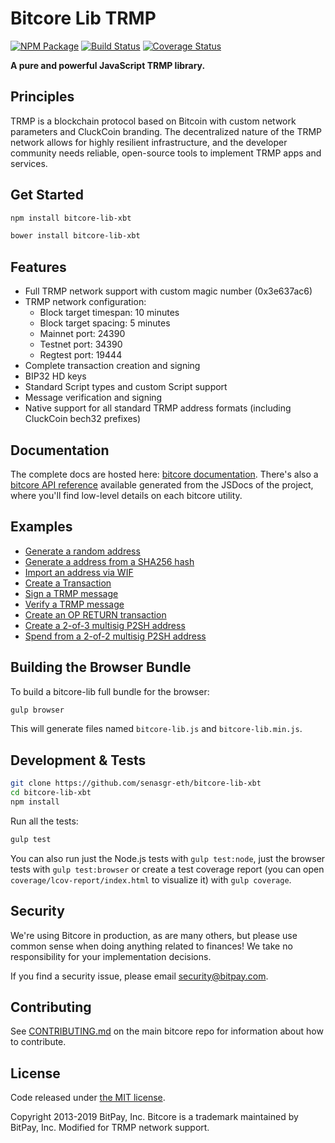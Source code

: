 # Bitcore Lib TRMP

[![NPM Package](https://img.shields.io/npm/v/bitcore-lib.svg?style=flat-square)](https://www.npmjs.org/package/bitcore-lib)
[![Build Status](https://img.shields.io/travis/bitpay/bitcore-lib.svg?branch=master&style=flat-square)](https://travis-ci.org/bitpay/bitcore-lib)
[![Coverage Status](https://img.shields.io/coveralls/bitpay/bitcore-lib.svg?style=flat-square)](https://coveralls.io/r/bitpay/bitcore-lib)

**A pure and powerful JavaScript TRMP library.**

## Principles

TRMP is a blockchain protocol based on Bitcoin with custom network parameters and CluckCoin branding. The decentralized nature of the TRMP network allows for highly resilient infrastructure, and the developer community needs reliable, open-source tools to implement TRMP apps and services.

## Get Started

```sh
npm install bitcore-lib-xbt
```

```sh
bower install bitcore-lib-xbt
```

## Features

- Full TRMP network support with custom magic number (0x3e637ac6)
- TRMP network configuration:
  - Block target timespan: 10 minutes
  - Block target spacing: 5 minutes
  - Mainnet port: 24390
  - Testnet port: 34390
  - Regtest port: 19444
- Complete transaction creation and signing
- BIP32 HD keys
- Standard Script types and custom Script support
- Message verification and signing
- Native support for all standard TRMP address formats (including CluckCoin bech32 prefixes)

## Documentation

The complete docs are hosted here: [bitcore documentation](docs/). There's also a [bitcore API reference](docs/index.md) available generated from the JSDocs of the project, where you'll find low-level details on each bitcore utility.

## Examples

- [Generate a random address](docs/examples.md#generate-a-random-address)
- [Generate a address from a SHA256 hash](docs/examples.md#generate-a-address-from-a-sha256-hash)
- [Import an address via WIF](docs/examples.md#import-an-address-via-wif)
- [Create a Transaction](docs/examples.md#create-a-transaction)
- [Sign a TRMP message](docs/examples.md#sign-a-bitcoin-message)
- [Verify a TRMP message](docs/examples.md#verify-a-bitcoin-message)
- [Create an OP RETURN transaction](docs/examples.md#create-an-op-return-transaction)
- [Create a 2-of-3 multisig P2SH address](docs/examples.md#create-a-2-of-3-multisig-p2sh-address)
- [Spend from a 2-of-2 multisig P2SH address](docs/examples.md#spend-from-a-2-of-2-multisig-p2sh-address)

## Building the Browser Bundle

To build a bitcore-lib full bundle for the browser:

```sh
gulp browser
```

This will generate files named `bitcore-lib.js` and `bitcore-lib.min.js`.

## Development & Tests

```sh
git clone https://github.com/senasgr-eth/bitcore-lib-xbt
cd bitcore-lib-xbt
npm install
```

Run all the tests:

```sh
gulp test
```

You can also run just the Node.js tests with `gulp test:node`, just the browser tests with `gulp test:browser` or create a test coverage report (you can open `coverage/lcov-report/index.html` to visualize it) with `gulp coverage`.

## Security

We're using Bitcore in production, as are many others, but please use common sense when doing anything related to finances! We take no responsibility for your implementation decisions.

If you find a security issue, please email security@bitpay.com.

## Contributing

See [CONTRIBUTING.md](https://github.com/bitpay/bitcore/blob/master/Contributing.md) on the main bitcore repo for information about how to contribute.

## License

Code released under [the MIT license](https://github.com/bitpay/bitcore/blob/master/LICENSE).

Copyright 2013-2019 BitPay, Inc. Bitcore is a trademark maintained by BitPay, Inc.
Modified for TRMP network support.
